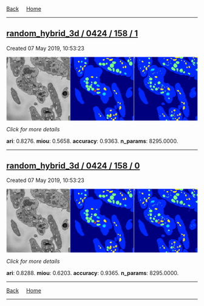 
[Back](..)&nbsp;&nbsp;&nbsp;&nbsp;&nbsp;[Home](https://leapmanlab.github.io/snapshots)

---

<div class="summary"><a href="1"><h2>random_hybrid_3d / 0424 / 158 / 1</h2></a><p>Created 07 May 2019, 10:53:23
</p><a href="1"><img src="1/media/summary.png" align="center"></a><p>
<i>Click for more details</i>
</p></div>

**ari**: 0.8276. **miou**: 0.5658. **accuracy**: 0.9363. **n_params**: 8295.0000. 

---

<div class="summary"><a href="0"><h2>random_hybrid_3d / 0424 / 158 / 0</h2></a><p>Created 07 May 2019, 10:53:23
</p><a href="0"><img src="0/media/summary.png" align="center"></a><p>
<i>Click for more details</i>
</p></div>

**ari**: 0.8288. **miou**: 0.6203. **accuracy**: 0.9365. **n_params**: 8295.0000. 

---

[Back](..)&nbsp;&nbsp;&nbsp;&nbsp;&nbsp;[Home](https://leapmanlab.github.io/snapshots)

---